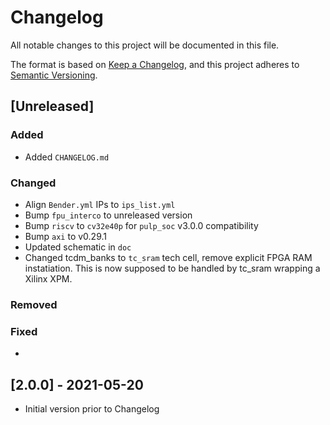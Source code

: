 # Changelog
All notable changes to this project will be documented in this file.

The format is based on [Keep a Changelog](https://keepachangelog.com/en/1.0.0/),
and this project adheres to [Semantic Versioning](https://semver.org/spec/v2.0.0.html).

## [Unreleased]
### Added
- Added `CHANGELOG.md`

### Changed
- Align `Bender.yml` IPs to `ips_list.yml`
- Bump `fpu_interco` to unreleased version
- Bump `riscv` to `cv32e40p` for `pulp_soc` v3.0.0 compatibility
- Bump `axi` to v0.29.1
- Updated schematic in `doc`
- Changed tcdm_banks to `tc_sram` tech cell, remove explicit FPGA RAM instatiation. This is now supposed to be handled by tc_sram wrapping a Xilinx XPM.

### Removed
### Fixed
- 

## [2.0.0] - 2021-05-20
- Initial version prior to Changelog
